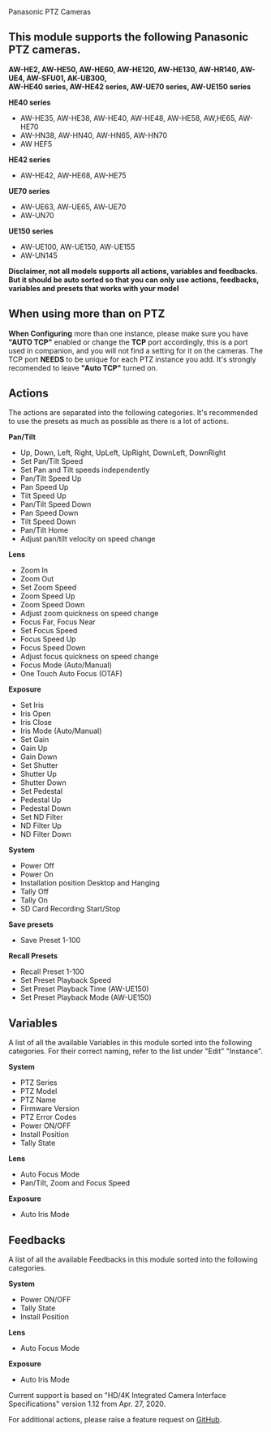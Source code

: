 Panasonic PTZ Cameras

## This module supports the following Panasonic PTZ cameras.

**AW-HE2, AW-HE50, AW-HE60, AW-HE120, AW-HE130, AW-HR140, AW-UE4, AW-SFU01, AK-UB300, <br/>AW-HE40 series, AW-HE42 series, AW-UE70 series, AW-UE150 series**

**HE40 series**

- AW-HE35, AW-HE38, AW-HE40, AW-HE48, AW-HE58, AW,HE65, AW-HE70
- AW-HN38, AW-HN40, AW-HN65, AW-HN70
- AW HEF5

**HE42 series**

- AW-HE42, AW-HE68, AW-HE75

**UE70 series**

- AW-UE63, AW-UE65, AW-UE70
- AW-UN70

**UE150 series**

- AW-UE100, AW-UE150, AW-UE155
- AW-UN145

**Disclaimer, not all models supports all actions, variables and feedbacks. But it should be auto sorted so that you can only use actions, feedbacks, variables and presets that works with your model**

## When using more than on PTZ

**When Configuring** more than one instance, please make sure you have **"AUTO TCP"** enabled or change the **TCP** port accordingly, this is a port used in companion, and you will not find a setting for it on the cameras. The TCP port **NEEDS** to be unique for each PTZ instance you add. It's strongly recomended to leave **"Auto TCP"** turned on.

## Actions

The actions are separated into the following categories.
It's recommended to use the presets as much as possible as there is a lot of actions.

**Pan/Tilt**

- Up, Down, Left, Right, UpLeft, UpRight, DownLeft, DownRight
- Set Pan/Tilt Speed
- Set Pan and Tilt speeds independently
- Pan/Tilt Speed Up
- Pan Speed Up
- Tilt Speed Up
- Pan/Tilt Speed Down
- Pan Speed Down
- Tilt Speed Down
- Pan/Tilt Home
- Adjust pan/tilt velocity on speed change

**Lens**

- Zoom In
- Zoom Out
- Set Zoom Speed
- Zoom Speed Up
- Zoom Speed Down
- Adjust zoom quickness on speed change
- Focus Far, Focus Near
- Set Focus Speed
- Focus Speed Up
- Focus Speed Down
- Adjust focus quickness on speed change
- Focus Mode (Auto/Manual)
- One Touch Auto Focus (OTAF)

**Exposure**

- Set Iris
- Iris Open
- Iris Close
- Iris Mode (Auto/Manual)
- Set Gain
- Gain Up
- Gain Down
- Set Shutter
- Shutter Up
- Shutter Down
- Set Pedestal
- Pedestal Up
- Pedestal Down
- Set ND Filter
- ND Filter Up
- ND Filter Down

**System**

- Power Off
- Power On
- Installation position Desktop and Hanging
- Tally Off
- Tally On
- SD Card Recording Start/Stop

**Save presets**

- Save Preset 1-100

**Recall Presets**

- Recall Preset 1-100
- Set Preset Playback Speed
- Set Preset Playback Time (AW-UE150)
- Set Preset Playback Mode (AW-UE150)

## Variables

A list of all the available Variables in this module sorted into the following categories. For their correct naming, refer to the list under "Edit" "Instance".

**System**

- PTZ Series
- PTZ Model
- PTZ Name
- Firmware Version
- PTZ Error Codes
- Power ON/OFF
- Install Position
- Tally State

**Lens**

- Auto Focus Mode
- Pan/Tilt, Zoom and Focus Speed

**Exposure**

- Auto Iris Mode

## Feedbacks

A list of all the available Feedbacks in this module sorted into the following categories.

**System**

- Power ON/OFF
- Tally State
- Install Position

**Lens**

- Auto Focus Mode

**Exposure**

- Auto Iris Mode

Current support is based on "HD/4K Integrated Camera Interface Specifications" version 1.12 from Apr. 27, 2020.

For additional actions, please raise a feature request on [GitHub](https://github.com/bitfocus/companion-module-panasonic-ptz/).
